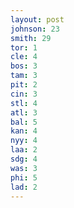 ```yaml
---
layout: post
johnson: 23
smith: 29
tor: 1
cle: 4
bos: 3
tam: 3
pit: 2
cin: 3
stl: 4
atl: 3
bal: 5
kan: 4
nyy: 4
laa: 2
sdg: 4
was: 3
phi: 5
lad: 2
---
```

